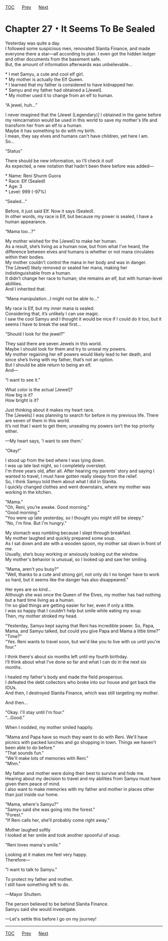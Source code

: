 [TOC](../readme.md)&nbsp;&nbsp;&nbsp;&nbsp;&nbsp;&nbsp;[Prev](Section_0026.md)&nbsp;&nbsp;&nbsp;&nbsp;&nbsp;&nbsp;[Next](Section_0028.md)



# Chapter 27・It Seems To Be Sealed

Yesterday was quite a day.  
I followed some suspicious men, renovated Slanita Finance, and made
everyone there a star—all according to plan. I even got the hidden
ledger and other documents from the basement safe.  
But, the amount of information afterwards was unbelievable…  
  
\* I met Samyu, a cute and cool elf girl.  
\* My mother is actually the Elf Queen.  
\* I learned that my father is considered to have kidnapped her.  
\* Samyu and my father had obtained a \[Jewel\].  
\* My mother used it to change from an elf to human.  
  
“A jewel, huh…”  
  
I never imagined that the \[Jewel (Legendary)\] I obtained in the game
before my reincarnation would be used in this world to save my mother's
life and transform her from an elf to a human.  
Maybe it has something to do with my birth.  
I mean, they say elves and humans can't have children, yet here I am.  
So…  
  
“Status”  
  
There should be new information, so I’ll check it out!  
As expected, a new notation that hadn't been there before was added—  
  
\* Name: Reni Shurm Guora  
\* Race: Elf (Sealed)  
\* Age: 3  
\* Level: 999 (-97%)  
  
“Sealed…”  
  
Before, it just said Elf. Now it says (Sealed).  
In other words, my race is Elf, but because my power is sealed, I have a
human appearance.  
  
“Mama too…?”  
  
My mother wished for the \[Jewel\] to make her human.  
As a result, she’s living as a human now, but from what I’ve heard, the
difference between elves and humans is whether or not mana circulates
within their bodies.  
My mother couldn't control the mana in her body and was in danger.  
The \[Jewel\] likely removed or sealed her mana, making her
indistinguishable from a human.  
It didn’t change her race to human; she remains an elf, but with
human-level abilities.  
And I inherited that.  
  
“Mana manipulation…I might not be able to…"  
  
My race is Elf, but my inner mana is sealed.  
Considering that, it’s unlikely I can use magic.  
I saw the cool Samyu and I thought it would be nice if I could do it
too, but it seems I have to break the seal first...  
  
“Should I look for the jewel?”  
  
They said there are seven Jewels in this world.  
Maybe I should look for them and try to unseal my powers.  
My mother regaining her elf powers would likely lead to her death, and
since she’s living with my father, that’s not an option.  
But I should be able return to being an elf.  
And―  
  
“I want to see it.”  
  
What color is the actual \[Jewel\]?  
How big is it?  
How bright is it?  
  
Just thinking about it makes my heart race.  
The \[Jewels\] I was planning to search for before in my previous life.
There are seven of them in this world.  
It’s not that I want to get them; unsealing my powers isn’t the top
priority either.  
  
—My heart says, 'I want to see them.'  
  
“Okay!”  
  
I stood up from the bed where I was lying down.  
I was up late last night, so I completely overslept.  
I'm three years old, after all. After hearing my parents' story and
saying I wanted to travel, I must have gotten really sleepy from the
relief.  
So, I think Samyu told them about what I did in Slanita.  
I quickly changed clothes and went downstairs, where my mother was
working in the kitchen.  
  
"Mama."  
"Oh, Reni, you’re awake. Good morning."  
"Good morning."  
"You were up late yesterday, so I thought you might still be sleepy."  
"No, I'm fine. But I'm hungry."  
  
My stomach was rumbling because I slept through breakfast.  
My mother laughed and quickly prepared some soup.  
As I sat down and ate with a wooden spoon, my mother sat down in front
of me.  
Usually, she’s busy working or anxiously looking out the window.  
My mother's behavior is unusual, so I looked up and saw her smiling.  
  
"Mama, aren't you busy?"  
"Well, thanks to a cute and strong girl, not only do I no longer have to
work so hard, but it seems like the danger has also disappeared."  
  
Her eyes are so kind…  
Although she was once the Queen of the Elves, my mother has had nothing
but a hard time living as a human.  
I’m so glad things are getting easier for her, even if only a little.  
I was so happy that I couldn’t help but smile while eating my soup.  
Then, my mother stroked my head.  
  
“Yesterday, Samyu kept saying that Reni has incredible power. So, Papa,
Mama, and Samyu talked, but could you give Papa and Mama a little
time?”  
"Time?"  
"Yes. Reni wants to travel soon, but we'd like you to live with us until
you're four."  
  
I think there's about six months left until my fourth birthday.  
I’ll think about what I’ve done so far and what I can do in the next six
months.  
  
I healed my father's body and made the field prosperous.  
I defeated the debt collectors who broke into our house and got back the
IOUs.  
And then, I destroyed Slanita Finance, which was still targeting my
mother.  
  
And then…  
  
"Okay. I'll stay until I'm four."  
“…Good.”  
  
When I nodded, my mother smiled happily.  
  
"Mama and Papa have so much they want to do with Reni. We'll have
picnics with packed lunches and go shopping in town. Things we haven't
been able to do before."  
"That sounds fun."  
"We'll make lots of memories with Reni."  
"Mhm."  
  
My father and mother were doing their best to survive and hide me.  
Hearing about my decision to travel and my abilities from Samyu must
have given them peace of mind.  
I also want to make memories with my father and mother in places other
than just inside our home.  
  
"Mama, where's Samyu?"  
"Samyu said she was going into the forest."  
"Forest."  
"If Reni calls her, she’ll probably come right away."  
  
Mother laughed softly  
I looked at her smile and took another spoonful of soup.  
  
"Reni loves mama's smile."  
  
Looking at it makes me feel very happy.  
Therefore—  
  
"I want to talk to Samyu."  
  
To protect my father and mother.  
I still have something left to do.  
  
—Mayor Shultem.  
  
The person believed to be behind Slanita Finance.  
Samyu said she would investigate.  
  
—Let's settle this before I go on my journey!  
  
  
  


---
[TOC](../readme.md)&nbsp;&nbsp;&nbsp;&nbsp;&nbsp;&nbsp;[Prev](Section_0026.md)&nbsp;&nbsp;&nbsp;&nbsp;&nbsp;&nbsp;[Next](Section_0028.md)

